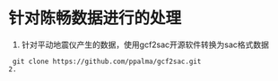 # 针对陈畅数据进行的处理
1. 针对平动地震仪产生的数据，使用gcf2sac开源软件转换为sac格式数据
```
 git clone https://github.com/ppalma/gcf2sac.git
2. 